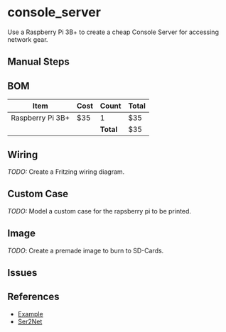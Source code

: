 # console_server

Use a Raspberry Pi 3B+ to create a cheap Console Server for accessing network gear.

## Manual Steps

## BOM

| Item | Cost | Count | Total |
| --- | --- | --- | --- |
| Raspberry Pi 3B+ | $35 | 1 | $35 |
| | | __Total__ | $35 |

## Wiring

_TODO:_ Create a Fritzing wiring diagram.

## Custom Case

_TODO:_ Model a custom case for the rapsberry pi to be printed.

## Image

_TODO_: Create a premade image to burn to SD-Cards.

## Issues

## References

* [Example](https://networklessons.com/uncategorized/raspberry-pi-as-cisco-console-server)
* [Ser2Net](https://sourceforge.net/projects/ser2net/)
